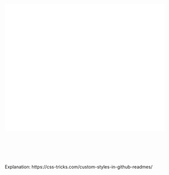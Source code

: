 <div align="center">
	<br>
  <a>
		<img src="./hack.svg" width="800" height="400" alt="Click here to see the source">
  </a>
	<br>
</div>
<br>
<br>
<br>
<br>
<br>
<br>
Explanation: https://css-tricks.com/custom-styles-in-github-readmes/